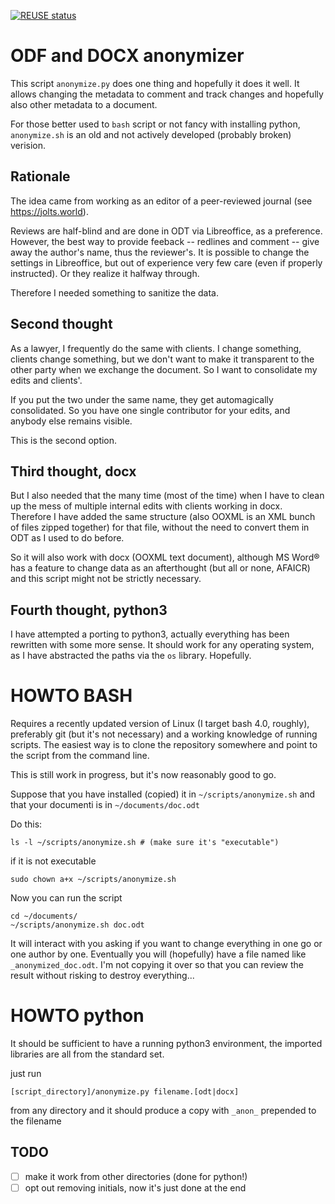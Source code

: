 <!--
 *---------------------------------------------------------------------------
    SPDX-FileCopyrightText: Carlo Piana <kappa@piana.eu>

    SPDX-License-Identifier: CC0-1.0
 *---------------------------------------------------------------------------
 -->

[![REUSE status](https://api.reuse.software/badge/github.com/kappapiana/anonymize)](https://api.reuse.software/info/github.com/kappapiana/anonymize)

# ODF and DOCX anonymizer

This script `anonymize.py` does one thing and hopefully it does it well. It allows changing the metadata to comment and track changes and hopefully also other metadata to a document.

For those better used to `bash` script or not fancy with installing python, `anonymize.sh` is an old and not actively developed (probably broken) verision.

## Rationale

The idea came from working as an editor of a peer-reviewed journal (see https://jolts.world).

Reviews are half-blind and are done in ODT via Libreoffice, as a preference. However,
the best way to provide feeback -- redlines and comment -- give away the author's name, thus the reviewer's. It is possible to change the settings in Libreoffice, but out of experience very few care (even if properly instructed). Or they realize it halfway through.

Therefore I needed something to sanitize the data.

## Second thought

As a lawyer, I frequently do the same with clients. I change something, clients change something, but we don't want to make it transparent to the other party when we exchange the document. So I want to consolidate my edits and clients'.

If you put the two under the same name, they get automagically consolidated. So you have one single contributor for your edits, and anybody else remains visible.

This is the second option.

## Third thought, docx

But I also needed that the many time (most of the time) when I have to clean up the mess of multiple internal edits with clients working in docx. Therefore I have added the same structure (also OOXML is an XML bunch of files zipped together) for that file, without the need to convert them in ODT as I used to do before.

So it will also work with docx (OOXML text document), although MS Word® has a feature to change data as an afterthought (but all or none, AFAICR) and this script might not be strictly necessary.

## Fourth thought, python3

I have attempted a porting to python3, actually everything has been rewritten with some more sense. It should work for any operating system, as I have abstracted the paths via the `os` library. Hopefully.

# HOWTO BASH

Requires a recently updated version of Linux (I target bash 4.0, roughly), preferably git (but it's not necessary) and a working knowledge of running scripts. The easiest way is to clone the repository somewhere and point to the script from the command line.

This is still work in progress, but it's now reasonably good to go.

Suppose that you have installed (copied) it in `~/scripts/anonymize.sh` and that your documenti is in `~/documents/doc.odt`

Do this:

```shell
ls -l ~/scripts/anonymize.sh # (make sure it's "executable")
```

if it is not executable

```shell
sudo chown a+x ~/scripts/anonymize.sh
```

Now you can run the script

```shell
cd ~/documents/
~/scripts/anonymize.sh doc.odt
```

It will interact with you asking if you want to change everything in one go or one author by one. Eventually you will (hopefully) have a file named like `_anonymized_doc.odt`. I'm not copying it over so that you can review the result without risking to destroy everything...


# HOWTO python

It should be sufficient to have a running python3 environment, the imported libraries are all from the standard set.

just run

```
[script_directory]/anonymize.py filename.[odt|docx]

```

from any directory and it should produce a copy with `_anon_` prepended to the filename


## TODO

- [ ] make it work from other directories (done for python!)
- [ ] opt out removing initials, now it's just done at the end
